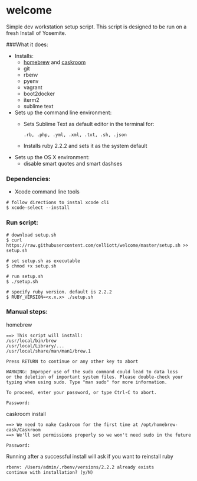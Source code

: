 # welcome

Simple dev workstation setup script. This script is designed to be run on a fresh Install of Yosemite.


###What it does:
- Installs:
  - [homebrew](http://brew.sh) and [caskroom](http://caskroom.io)
  - git
  - rbenv
  - pyenv
  - vagrant
  - boot2docker
  - iterm2
  - sublime text    
- Sets up the command line environment: 
  - Sets Sublime Text as default editor in the terminal for:
  
  	`.rb, .php, .yml, .xml, .txt, .sh, .json`
  - Installs ruby 2.2.2 and sets it as the system default
- Sets up the OS X environment:
  - disable smart quotes and smart dashses

### Dependencies:
- Xcode command line tools

```
# follow directions to instal xcode cli
$ xcode-select --install
```  
  
### Run script:
  
```
# download setup.sh
$ curl https://raw.githubusercontent.com/celliott/welcome/master/setup.sh >> setup.sh
	
# set setup.sh as executable
$ chmod +x setup.sh
	
# run setup.sh
$ ./setup.sh

# specify ruby version. default is 2.2.2
$ RUBY_VERSION=<x.x.x> ./setup.sh
```	

### Manual steps:


homebrew

```
==> This script will install:
/usr/local/bin/brew
/usr/local/Library/...
/usr/local/share/man/man1/brew.1

Press RETURN to continue or any other key to abort

```



```
WARNING: Improper use of the sudo command could lead to data loss
or the deletion of important system files. Please double-check your
typing when using sudo. Type "man sudo" for more information.

To proceed, enter your password, or type Ctrl-C to abort.

Password:
```

caskroom install

```
==> We need to make Caskroom for the first time at /opt/homebrew-cask/Caskroom
==> We'll set permissions properly so we won't need sudo in the future

Password:
```

Running after a successful install will ask if you want to reinstall ruby

```
rbenv: /Users/admin/.rbenv/versions/2.2.2 already exists
continue with installation? (y/N)
```


